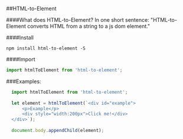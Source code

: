 ##HTML-to-Element

####What does HTML-to-Element?
  In one short sentence: "HTML-to-Element converts HTML from a string to a js dom element."

####Install
```
npm install html-to-element -S
```
####Import
 ```javascript
 import htmlToElement from 'html-to-element';
 ```

###Examples:

  ```javascript
    import htmlToElement from 'html-to-element';
    
    let element = htmlToElement(`<div id="example">
        <p>Example</p>
        <div style="width:200px">Click me!</div>
    </div>`);
    
    document.body.appendChild(element);
  ```
       
 